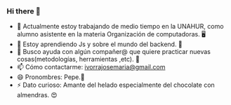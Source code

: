 ### Hi there 👋

- 📑 Actualmente estoy trabajando de medio tiempo en la UNAHUR, como alumno asistente en la materia Organización de computadoras. 🖥️
- 🌱 Estoy aprendiendo Js y sobre el mundo del backend. 📖
- 🤔 Busco ayuda con algún compañer@ que quiere practicar nuevas cosas(metodologías, herramientas ,etc). 👀
- 📫 Cómo contactarme: ivorrajosemaria@gmail.com
- 😄 Pronombres: Pepe.🐸
- ⚡ Dato curioso: Amante del helado especialmente del chocolate con almendras. 😍

<!--
**Ivorra-1996/Ivorra-1996** is a ✨ _special_ ✨ repository because its `README.md` (this file) appears on your GitHub profile.

Here are some ideas to get you started:

- 📑 Actualmente estoy trabajando de medio tiempo en la UNAHUR, como alumno asistente en la materia Organización de computadoras. 🖥️
- 🌱 Estoy aprendiendo Js y sobre el mundo del backend. 📖
- 👯 Busco colaborar en...
- 🤔 Busco ayuda con algún compañer@ que quiere practicar nuevas cosas(metodologías, herramientas ,etc). 👀
- 💬 Pregúntame sobre...
- 📫 Cómo contactarme: ivorrajosemaria@gmail.com
- 😄 Pronombres: Pepe.🐸
- ⚡ Dato curioso: Amante del helado especialmente del chocolate con almendras. 😍

-->
